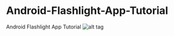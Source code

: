 # Android-Flashlight-App-Tutorial
Android Flashlight App Tutorial
![alt tag](http://www.androidsources.com/wp-content/uploads/2015/09/android-flashlight-app-tutorial.pnghttp://www.androidsources.com/wp-content/uploads/2015/09/android-flashlight-app-tutorial.png "Android-Flashlight-App-Tutorial
")

